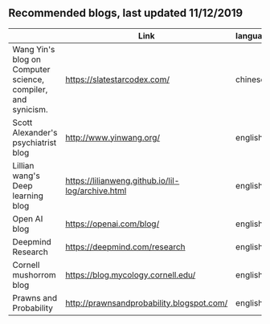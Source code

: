 Recommended blogs, last updated 11/12/2019
---

|                |    Link                      |language|
|----------------|-------------------------------|------|
|Wang Yin's blog on Computer science, compiler, and synicism.           |https://slatestarcodex.com/             |chinese
|Scott Alexander's psychiatrist blog          |http://www.yinwang.org/            | english
|Lillian wang's Deep learning blog          |https://lilianweng.github.io/lil-log/archive.html| english
|Open AI blog         |https://openai.com/blog/| english
|  Deepmind Research     |https://deepmind.com/research| english
|Cornell mushorrom blog |https://blog.mycology.cornell.edu/| english
|Prawns and Probability | http://prawnsandprobability.blogspot.com/| english
